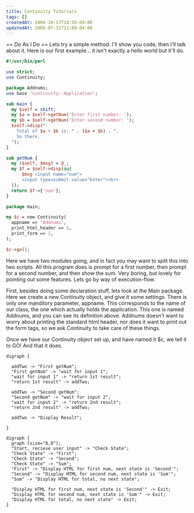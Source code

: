 ```yaml
---
title: Continuity Tutorials
tags: []
createdAt: 2004-10-17T18:56-04:00
updatedAt: 2005-07-31T11:09-04:00
---
```


== Do As I Do ==
Lets try a simple method. I'll show you code, then I'll talk about it. Here is our first example... it isn't exactly a hello world but it'll do.

```perl
#!/usr/bin/perl

use strict;
use Continuity;

package Addnums;
use base 'Continuity::Application';

sub main {
  my $self = shift;
  my $a = $self->getNum('Enter first number: ');
  my $b = $self->getNum('Enter second number: ');
  $self->disp("
    Total of $a + $b is: " . ($a + $b) . ".
    So there.
  ");
}

sub getNum {
  my ($self, $msg) = @_;
  my $f = $self->disp(qq{
      $msg <input name="num">
      <input type=submit value="Enter"><br>
  });
  return $f->{'num'};
}

package main;

my $c = new Continuity(
  appname => 'Addnums',
  print_html_header => 1,
  print_form => 1,
);

$c->go();
```

Here we have two modules going, and in fact you may want to split this into two scripts. All this program does is prompt for a first number, then prompt for a second number, and then show the sum. Very boring, but lovely for pointing out some features. Lets go by way of execution-flow.

First, besides doing some declaration stuff, lets look at the Main package. Here we create a new Continuity object, and give it some settings. There is only one manditory parameter, appname. This corresponds to the name of our class, the one which actually holds the application. This one is named Addnums, and you can see its definition above. Addnums doesn't want to worry about printing the standard html header, nor does it want to print out the form tags, so we ask Continuity to take care of these things.

Once we have our Continuity object set up, and have named it $c, we tell it to GO! And that it does.

```graphviz
digraph {

  addTwo -> "First getNum";
  "First getNum" -> "wait for input 1";
  "wait for input 1" -> "return 1st result";
  "return 1st result" -> addTwo;

  addTwo -> "Second getNum";
  "Second getNum" -> "wait for input 2";
  "wait for input 2" -> "return 2nd result";
  "return 2nd result" -> addTwo;

  addTwo -> "Display Result";

}
```

```graphviz
digraph {
  graph [size="8,8"];
  "Start, recieve user input" -> "Check State";
  "Check State" -> "First";
  "Check State" -> "Second";
  "Check State" -> "Sum";
  "First" -> "Display HTML for first num, next state is 'Second'";
  "Second" -> "Display HTML for second num, next state is 'Sum'";
  "Sum" -> "Display HTML for total, no next state";

  "Display HTML for first num, next state is 'Second'" -> Exit;
  "Display HTML for second num, next state is 'Sum'" -> Exit;
  "Display HTML for total, no next state" -> Exit;
}
```

